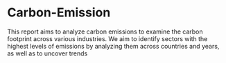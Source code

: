 # Carbon-Emission
This report aims to analyze carbon emissions to examine the carbon footprint across various industries. We aim to identify sectors with the highest levels of emissions by analyzing them across countries and years, as well as to uncover trends
